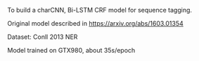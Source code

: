 To build a charCNN, Bi-LSTM CRF model for sequence tagging.


Original model described in https://arxiv.org/abs/1603.01354

Dataset: Conll 2013 NER

Model trained on GTX980, about 35s/epoch
